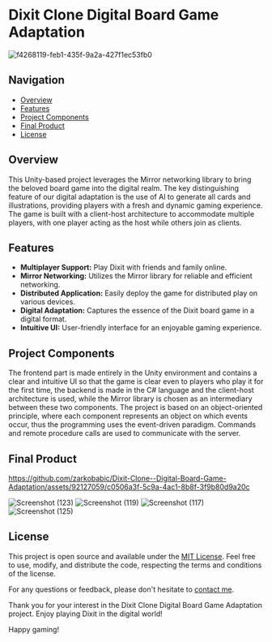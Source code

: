 # Dixit Clone Digital Board Game Adaptation

![f4268119-feb1-435f-9a2a-427f1ec53fb0](https://github.com/zarkobabic/Dixit-Clone--Digital-Board-Game-Adaptation/assets/92127059/d830478b-bb14-4d29-9082-f56e3e26bc1a)

## Navigation

- [Overview](#overview)
- [Features](#features)
- [Project Components](#project-components)
- [Final Product](#final-product)
- [License](#license)

## Overview

This Unity-based project leverages the Mirror networking library to bring the beloved board game into the
digital realm. The key distinguishing feature of our digital adaptation is the use of AI to generate all cards
and illustrations, providing players with a fresh and dynamic gaming experience. The game is built with a
client-host architecture to accommodate multiple players, with one player acting as the host while others
join as clients.


## Features

- **Multiplayer Support:** Play Dixit with friends and family online.
- **Mirror Networking:** Utilizes the Mirror library for reliable and efficient networking.
- **Distributed Application:** Easily deploy the game for distributed play on various devices.
- **Digital Adaptation:** Captures the essence of the Dixit board game in a digital format.
- **Intuitive UI:** User-friendly interface for an enjoyable gaming experience.



## Project Components

The frontend part is made entirely in the Unity environment and contains a clear and intuitive UI so that the game is clear even to players who play it for the first time, the backend is made in the C# language and the client-host architecture is used, while the Mirror library is chosen as an intermediary between these two components. The project is based on an object-oriented principle, where each component represents an object on which events occur, thus the programming uses the event-driven paradigm. Commands and remote procedure calls are used to communicate with the server.

## Final Product


https://github.com/zarkobabic/Dixit-Clone--Digital-Board-Game-Adaptation/assets/92127059/c0506a3f-5c9a-4ac1-8b8f-3f9b80d9a20c


![Screenshot (123)](https://github.com/zarkobabic/Dixit-Clone--Digital-Board-Game-Adaptation/assets/92127059/6797d0ee-2e20-48eb-8fda-b69f24f09bee)
![Screenshot (119)](https://github.com/zarkobabic/Dixit-Clone--Digital-Board-Game-Adaptation/assets/92127059/baa76ebc-fad4-4800-9728-9e376d154d0e)
![Screenshot (117)](https://github.com/zarkobabic/Dixit-Clone--Digital-Board-Game-Adaptation/assets/92127059/fec8136b-90f2-4cd5-a937-c20a69e83859)
![Screenshot (125)](https://github.com/zarkobabic/Dixit-Clone--Digital-Board-Game-Adaptation/assets/92127059/b033cc2f-c8aa-43d4-bc3b-8da26dde05cc)





## License

This project is open source and available under the [MIT License](LICENSE). Feel free to use, modify, and distribute the code, respecting the terms and conditions of the license.

For any questions or feedback, please don't hesitate to [contact me](mailto:zarko.m.babic@gmail.com).

Thank you for your interest in the Dixit Clone Digital Board Game Adaptation project. Enjoy playing Dixit in the digital world!

Happy gaming!
